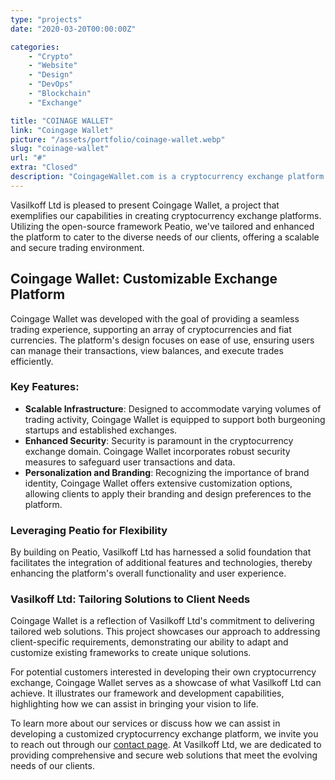 ```yaml
---
type: "projects"
date: "2020-03-20T00:00:00Z"

categories: 
    - "Crypto"
    - "Website"
    - "Design"
    - "DevOps"
    - "Blockchain"
    - "Exchange"

title: "COINAGE WALLET"
link: "Coingage Wallet"
picture: "/assets/portfolio/coinage-wallet.webp"
slug: "coinage-wallet"
url: "#"
extra: "Closed"
description: "CoingageWallet.com is a cryptocurrency exchange platform created by Vasilkoff to showcase their framework and capabilities. The platform can be customized and branded for potential customers who are interested in launching their own cryptocurrency exchange."
---
```

Vasilkoff Ltd is pleased to present Coingage Wallet, a project that exemplifies our capabilities in creating cryptocurrency exchange platforms. Utilizing the open-source framework Peatio, we've tailored and enhanced the platform to cater to the diverse needs of our clients, offering a scalable and secure trading environment.

## Coingage Wallet: Customizable Exchange Platform
Coingage Wallet was developed with the goal of providing a seamless trading experience, supporting an array of cryptocurrencies and fiat currencies. The platform's design focuses on ease of use, ensuring users can manage their transactions, view balances, and execute trades efficiently.

### Key Features:
- **Scalable Infrastructure**: Designed to accommodate varying volumes of trading activity, Coingage Wallet is equipped to support both burgeoning startups and established exchanges.
- **Enhanced Security**: Security is paramount in the cryptocurrency exchange domain. Coingage Wallet incorporates robust security measures to safeguard user transactions and data.
- **Personalization and Branding**: Recognizing the importance of brand identity, Coingage Wallet offers extensive customization options, allowing clients to apply their branding and design preferences to the platform.

### Leveraging Peatio for Flexibility
By building on Peatio, Vasilkoff Ltd has harnessed a solid foundation that facilitates the integration of additional features and technologies, thereby enhancing the platform's overall functionality and user experience.

### Vasilkoff Ltd: Tailoring Solutions to Client Needs
Coingage Wallet is a reflection of Vasilkoff Ltd's commitment to delivering tailored web solutions. This project showcases our approach to addressing client-specific requirements, demonstrating our ability to adapt and customize existing frameworks to create unique solutions.

For potential customers interested in developing their own cryptocurrency exchange, Coingage Wallet serves as a showcase of what Vasilkoff Ltd can achieve. It illustrates our framework and development capabilities, highlighting how we can assist in bringing your vision to life.

To learn more about our services or discuss how we can assist in developing a customized cryptocurrency exchange platform, we invite you to reach out through our [contact page](https://vasilkoff.com/contact-us). At Vasilkoff Ltd, we are dedicated to providing comprehensive and secure web solutions that meet the evolving needs of our clients.